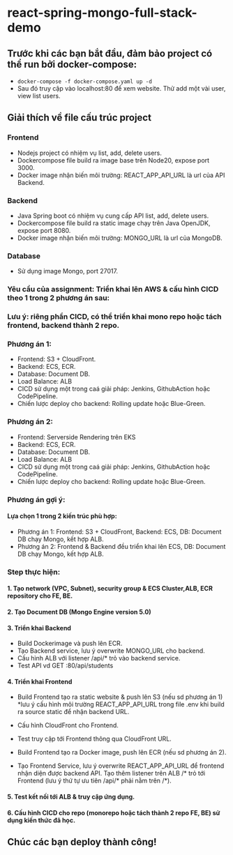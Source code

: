 # react-spring-mongo-full-stack-demo
## Trước khi các bạn bắt đầu, đảm bảo project có thể run bởi docker-compose:
- ```docker-compose -f docker-compose.yaml up -d```
- Sau đó truy cập vào localhost:80 để xem website. Thử add một vài user, view list users.

## Giải thích về file cấu trúc project
### Frontend
- Nodejs project có nhiệm vụ list, add, delete users.
- Dockercompose file build ra image base trên Node20, expose port 3000.
- Docker image nhận biến môi trường: REACT_APP_API_URL là url của API Backend.
### Backend
- Java Spring boot có nhiệm vụ cung cấp API list, add, delete users.
- Dockercompose file build ra static image chạy trên Java OpenJDK, expose port 8080.
- Docker image nhận biến môi trường: MONGO_URL là url của MongoDB.
### Database
- Sử dụng image Mongo, port 27017.

### Yêu cầu của assignment: Triển khai lên AWS & cấu hình CICD theo 1 trong 2 phương án sau:
### Lưu ý: riêng phần CICD, có thể triển khai mono repo hoặc tách frontend, backend thành 2 repo.
### Phương án 1:
- Frontend: S3 + CloudFront.
- Backend: ECS, ECR.
- Database: Document DB.
- Load Balance: ALB
- CICD sử dụng một trong caá giải pháp: Jenkins, GithubAction hoặc CodePipeline.
- Chiến lược deploy cho backend: Rolling update hoặc Blue-Green.

### Phương án 2:
- Frontend: Serverside Rendering trên EKS
- Backend: ECS, ECR.
- Database: Document DB.
- Load Balance: ALB
- CICD sử dụng một trong caá giải pháp: Jenkins, GithubAction hoặc CodePipeline.
- Chiến lược deploy cho backend: Rolling update hoặc Blue-Green.

### Phương án gợi ý:
#### ⁠Lựa chọn 1 trong 2 kiến trúc phù hợp: 

- Phương án 1: Frontend: S3 + CloudFront, Backend: ECS, DB: Document DB chạy Mongo, kết hợp ALB.
- Phương án 2: Frontend & Backend đều triển khai lên ECS, DB: Document DB chạy Mongo, kết hợp ALB.
### Step thực hiện:
#### 1. Tạo network (VPC, Subnet), security group & ECS Cluster,ALB, ECR repository cho FE, BE.
#### 2. Tạo Document DB (Mongo Engine version 5.0)
#### 3. ⁠Triển khai Backend
- Build Dockerimage và push lên ECR. 
- Tạo Backend service, lưu ý overwrite MONGO_URL cho backend. 
- Cấu hình ALB với listener /api/* trỏ vào backend service. 
- Test API vd GET <domain-alb>:80/api/students
#### 4. Triển khai Frontend
- Build Frontend tạo ra static website & push lên S3 (nếu sd phương án 1) *lưu ý cấu hình môi trường REACT_APP_API_URL trong file .env khi build ra source static để nhận backend URL.
- Cấu hình CloudFront cho Frontend.
- Test truy cập tới Frontend thông qua CloudFront URL.
  
- Build Frontend tạo ra Docker image, push lên ECR (nếu sd phương án 2).
- Tạo Frontend Service, lưu ý overwrite REACT_APP_API_URL để frontend nhận diện được backend API. Tạo thêm listener trên ALB /* trỏ tới Frontend (lưu ý thứ tự ưu tiên /api/* phải nằm trên /*).
#### 5. Test kết nối tới ALB & truy cập ứng dụng.
#### 6. Cấu hình CICD cho repo (monorepo hoặc tách thành 2 repo FE, BE) sử dụng kiến thức đã học.
## Chúc các bạn deploy thành công!
